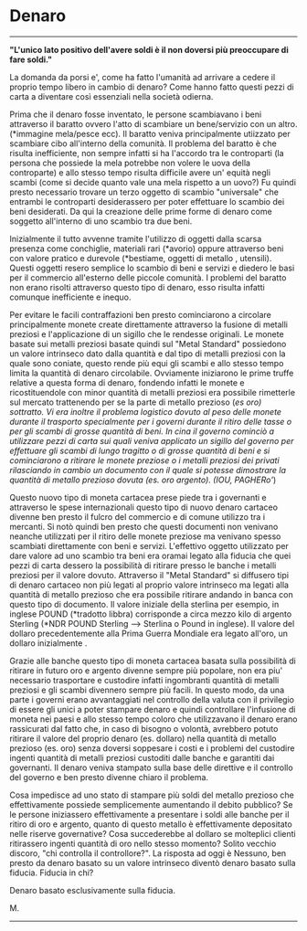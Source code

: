 # Denaro

---

**"L'unico lato positivo dell'avere soldi è il non doversi più preoccupare di fare soldi."**

La domanda da porsi e', come ha fatto l'umanità ad arrivare a cedere il proprio tempo libero in cambio di denaro?
Come hanno fatto questi pezzi di carta a diventare così essenziali nella società odierna.

Prima che il denaro fosse inventato, le persone scambiavano i beni attraverso il baratto ovvero l'atto di scambiare un bene/servizio con un altro. (*immagine mela/pesce ecc).
Il baratto veniva principalmente utiizzato per scambiare cibo all'interno della comunità. 
Il problema del baratto è che risulta inefficiente, non sempre infatti si ha l'accordo tra le controparti (la persona che possiede la mela potrebbe non volere le uova della controparte) e allo stesso tempo risulta difficile avere un' equità negli scambi (come si decide quanto vale una mela rispetto a un uovo?)
Fu quindi presto necessario trovare un terzo oggetto di scambio "universale" che entrambi le controparti desiderassero per poter effettuare lo scambio dei beni desiderati.
Da qui la creazione delle prime forme di denaro come soggetto all'interno di uno scambio tra due beni.

Inizialmente il tutto avvenne tramite l'utilizzo di oggetti dalla scarsa presenza come conchiglie, materiali rari (*avorio) oppure attraverso beni con valore pratico e durevole (*bestiame, oggetti di metallo , utensili). 
Questi oggetti resero semplice lo scambio di beni e servizi e diedero le basi per il commercio all'esterno delle piccole comunità.
I problemi del baratto non erano risolti attraverso questo tipo di denaro, esso risulta infatti comunque inefficiente e inequo.

Per evitare le facili contraffazioni ben presto cominciarono a circolare principalmente monete create direttamente attraverso la fusione di metalli preziosi e l'applicazione di un sigillo che le rendesse originali.
Le monete basate sui metalli preziosi basate quindi sul "Metal Standard" possiedono un valore intrinseco dato dalla quantità e dal tipo di metalli preziosi con la quale sono coniate, questo rende più equi gli scambi e allo stesso tempo limita la quantità di denaro circolabile.
Ovviamente iniziarono le prime truffe relative a questa forma di denaro, fondendo infatti le monete e ricostituendole con minor quantità di metalli preziosi era possibile rimetterle sul mercato trattenendo per se la parte di metallo prezioso (*es oro) sottratto.
Vi era inoltre il problema logistico dovuto al peso delle monete durante il trasporto specialmente per i governi durante il ritiro delle tasse o per gli scambi di grosse quantità di beni.
In cina il governo cominciò a utilizzare pezzi di carta sui quali veniva applicato un sigillo del governo per effettuare gli scambi di lungo tragitto o di grosse quantità di beni e si cominciarono a ritirare le monete preziose o i metalli preziosi dei privati rilasciando in cambio un documento con il quale si potesse dimostrare la quantità di metallo prezioso dovuta (es. oro argento). (IOU, PAGHERo'*)

Questo nuovo tipo di moneta cartacea prese piede tra i governanti e attraverso le spese internazionali questo tipo di nuovo denaro cartaceo divenne ben presto il fulcro del commercio e di comune utilizzo tra i mercanti.
Si notò quindi ben presto che questi documenti non venivano neanche utilizzati per il ritiro delle monete preziose ma venivano spesso scambiati direttamente con beni e servizi. L'effettivo oggetto utilizzato per dare valore ad uno scambio tra beni era oramai legato alla fiducia che quei pezzi di carta dessero la possibilità di ritirare presso le banche i metalli preziosi per il valore dovuto.
Attraverso il "Metal Standard" si diffusero tipi di denaro cartaceo non più legati al proprio valore intrinseco ma legati alla quantità di metallo prezioso che era possibile ritirare andando in banca con questo tipo di documento.
Il valore iniziale della sterlina per esempio, in inglese POUND (*tradotto libbra) corrisponde a circa mezzo kilo di argento Sterling (*NDR POUND Sterling --> Sterlina o Pound in inglese).
Il valore del dollaro precedentemente alla Prima Guerra Mondiale era legato all'oro, un dollaro inizialmente . 

Grazie alle banche questo tipo di moneta cartacea basata sulla possibilità di ritirare in futuro oro e argento divenne sempre più popolare, non era piu' necessario trasportare e custodire infatti ingombranti quantità di metalli preziosi e gli scambi divennero sempre più facili.
In questo modo, da una parte i governi erano avvantaggiati nel controllo della valuta con il privilegio di essere gli unici a poter stampare denaro e quindi controllare l'infusione di moneta nei paesi e allo stesso tempo coloro che utilizzavano il denaro erano rassicurati dal fatto che, in caso di bisogno o volontà, avrebbero potuto ritirare il valore del proprio denaro (es. dollaro) nella quantità di metallo prezioso (es. oro) senza doversi soppesare i costi e i problemi del custodire ingenti quantità di metalli preziosi custoditi dalle banche e garantiti dai governanti.
Il denaro veniva stampato sulla base delle direttive e il controllo del governo e ben presto divenne chiaro il problema.

Cosa impedisce ad uno stato di stampare più soldi del metallo prezioso che effettivamente possiede semplicemente aumentando il debito pubblico?
Se le persone iniziassero effettivamente a presentare i soldi alle banche per il ritiro di oro e argento, quanto di questo metallo è effettivamente depositato nelle riserve governative?
Cosa succederebbe al dollaro se molteplici clienti ritirassero ingenti quantità di oro nello stesso momento?
Solito vecchio discoro, "chi controlla il controllore?".
La risposta ad oggi è Nessuno, ben presto da denaro basato su un valore intrinseco diventò denaro basato sulla fiducia. 
Fiducia in chi?


Denaro basato esclusivamente sulla fiducia.

M.

---
